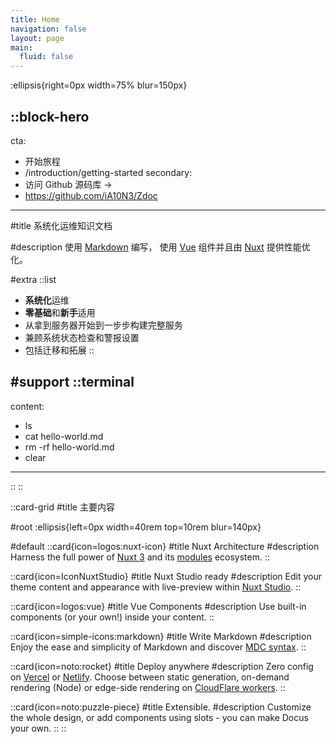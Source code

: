 ```yaml
---
title: Home
navigation: false
layout: page
main:
  fluid: false
---
```


:ellipsis{right=0px width=75% blur=150px}

::block-hero
---
cta:
  - 开始旅程
  - /introduction/getting-started
secondary:
  - 访问 Github 源码库 →
  - https://github.com/iA10N3/Zdoc
---

#title
系统化运维知识文档

#description
使用 [Markdown](https://content.nuxtjs.org) 编写， 使用 [Vue](https://vuejs.org) 组件并且由 [Nuxt](https://nuxt.com) 提供性能优化。

#extra
  ::list
  - **系统化**运维
  - **零基础**和**新手**适用
  - 从拿到服务器开始到一步步构建完整服务
  - 兼顾系统状态检查和警报设置
  - 包括迁移和拓展
  ::

#support
  ::terminal
  ---
  content:
  - ls
  - cat hello-world.md
  - rm -rf hello-world.md
  - clear
  ---
  ::
::

::card-grid
#title
主要内容

#root
:ellipsis{left=0px width=40rem top=10rem blur=140px}

#default
  ::card{icon=logos:nuxt-icon}
  #title
  Nuxt Architecture
  #description
  Harness the full power of [Nuxt 3](https://v3.nuxtjs.org) and its [modules](https://modules.nuxtjs.org) ecosystem.
  ::

  ::card{icon=IconNuxtStudio}
  #title
  Nuxt Studio ready
  #description
  Edit your theme content and appearance with live-preview within [Nuxt Studio](https://nuxt.studio).
  ::

  ::card{icon=logos:vue}
  #title
  Vue Components
  #description
  Use built-in components (or your own!) inside your content.
  ::

  ::card{icon=simple-icons:markdown}
  #title
  Write Markdown
  #description
  Enjoy the ease and simplicity of Markdown and discover [MDC syntax](https://content.nuxtjs.org/guide/writing/mdc).
  ::

  ::card{icon=noto:rocket}
  #title
  Deploy anywhere
  #description
  Zero config on [Vercel](https://vercel.com) or [Netlify](https://netlify.com). Choose between static generation, on-demand rendering (Node) or edge-side rendering on [CloudFlare workers](https://workers.cloudflare.com).
  ::

  ::card{icon=noto:puzzle-piece}
  #title
  Extensible.
  #description
  Customize the whole design, or add components using slots - you can make Docus your own.
  ::
::
